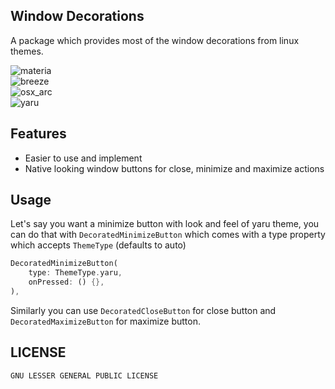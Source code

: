 ## Window Decorations

A package which provides most of the window decorations from linux themes.

![materia](https://user-images.githubusercontent.com/41370460/130425898-8967115b-ba44-4d9a-8fc6-c63f878074c1.png)  
![breeze](https://user-images.githubusercontent.com/41370460/130425904-0ac93a49-578f-4f6b-8dc1-dd64e57edf0b.png)  
![osx_arc](https://user-images.githubusercontent.com/41370460/130425907-ba7321f9-fc87-4542-9197-0336e727d5a3.png)  
![yaru](https://user-images.githubusercontent.com/41370460/130425920-a8f7cffd-0a66-4117-8617-1a17323669a6.png)


## Features
- Easier to use and implement
- Native looking window buttons for close, minimize and maximize actions

## Usage

Let's say you want a minimize button with look and feel of yaru theme, you can do that with `DecoratedMinimizeButton` which comes with a type property which accepts `ThemeType` (defaults to auto)

```dart
DecoratedMinimizeButton(
    type: ThemeType.yaru,
    onPressed: () {},
),
```

Similarly you can use ```DecoratedCloseButton``` for close button and ```DecoratedMaximizeButton``` for maximize button.

## LICENSE

`GNU LESSER GENERAL PUBLIC LICENSE`
